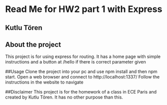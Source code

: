 # Read Me for HW2 part 1 with Express
## Kutlu Tören

## About the project
This project is for using express for routing. It has a home page with simple instructions and a button at /hello if there is correct parameter given

##Usage
Clone the project into your pc and use npm install and then npm start. Open a web browser and connect to http://localhost:1337/ Follow the instructions in the website to navigate

##Disclaimer
This project is for the homework of a class in ECE Paris and created by Kutlu Tören. It has no other purpose than this.
